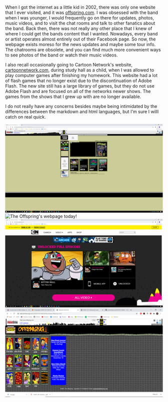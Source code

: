When I got the internet as a little kid in 2002, there was only one website that I ever visited, and it was [offspring.com](offspring.com). I was obsessed with the band when I was younger, I would frequently go on there for updates, photos, music videos, and to visit the chat rooms and talk to other fanatics about the band. Back then, there was not really any other place that I knew of where I could get the bands content that I wanted. Nowadays, every band or artist operates almost entirely out of their Facebook page. So now, the webpage exists moreso for the news updates and maybe some tour info. The chatrooms are obsolete, and you can find much more convenient ways to see photos of the band or watch their music videos. 

I also recall occasionally going to Cartoon Network's website, [cartoonnetwork.com](cartoonnetwork.com), during study hall as a child, when I was allowed to play computer games after finishing my homework. This website had a lot of flash games that no longer exist due to the discontinuation of Adobe Flash. The new site still has a large library of games, but they do not use Adobe Flash and are focused on all of the networks newer shows. The games from the shows that I grew up with are no longer available.


I do not really have any concerns besides maybe being intimidated by the differences between the markdown and html languages, but I'm sure I willl catch on real quick.


![Cartoon Network's webpage in 2003!](Images/cartoonNetwork.png)
![The Offspring's webpage today!](Images/offspring2021.png)
![Cartoon Network's webpage today!](Images/cartoonNetwork2021.png)
![The Offspring's webpage in 2002!](Images/offspring.png)